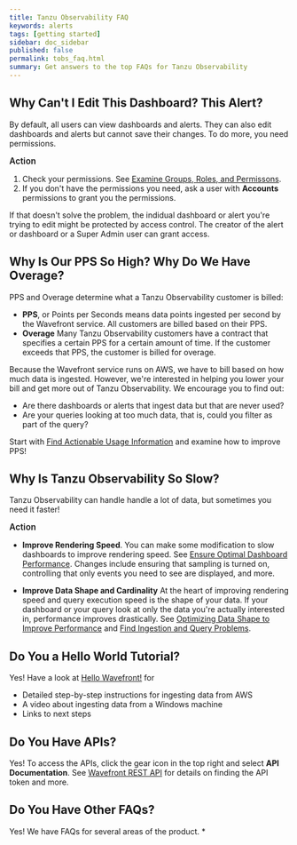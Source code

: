 ```yaml
---
title: Tanzu Observability FAQ
keywords: alerts
tags: [getting started]
sidebar: doc_sidebar
published: false 
permalink: tobs_faq.html
summary: Get answers to the top FAQs for Tanzu Observability
---
```


## Why Can't I Edit This Dashboard? This Alert?

By default, all users can view dashboards and alerts. They can also edit dashboards and alerts but cannot save their changes. To do more, you need permissions.

<p><span style="font-size: 1.1em; font-weight: 600">Action</span></p>

1. Check your permissions. See [Examine Groups, Roles, and Permissons](users_account_managing.html#examine-groups-roles-and-permissions).
2. If you don't have the permissions you need, ask a user with **Accounts** permissions to grant you the permissions.

If that doesn't solve the problem, the indidual dashboard or alert you're trying to edit might be protected by access control. The creator of the alert or dashboard or a Super Admin user can grant access.

## Why Is Our PPS So High? Why Do We Have Overage?

PPS and Overage determine what a Tanzu Observability customer is billed:
* **PPS**, or Points per Seconds means data points ingested per second by the Wavefront service. All customers are billed based on their PPS.
* **Overage** Many Tanzu Observability customers have a contract that specifies a certain PPS for a certain amount of time. If the customer exceeds that PPS, the customer is billed for overage.

Because the Wavefront service runs on AWS, we have to bill based on how much data is ingested. However, we're interested in helping you lower your bill and get more out of Tanzu Observability. We encourage you to find out:
* Are there dashboards or alerts that ingest data but that are never used?
* Are your queries looking at too much data, that is, could you filter as part of the query?

Start with [Find Actionable Usage Information](wavefront_usage_info.html) and examine how to improve PPS!


## Why Is Tanzu Observability So Slow?

Tanzu Observability can handle handle a lot of data, but sometimes you need it faster!

<p><span style="font-size: 1.1em; font-weight: 600">Action</span></p>

* **Improve Rendering Speed**. You can make some modification to slow dashboards to improve rendering speed. See [Ensure Optimal Dashboard Performance](ui_dashboards.html#ensure-optimal-dashboard-performance). Changes include ensuring that sampling is turned on, controlling that only events you need to see are displayed, and more.

* **Improve Data Shape and Cardinality** At the heart of improving rendering speed and query execution speed is the shape of your data. If your dashboard or your query look at only the data you're actually interested in, performance improves drastically. See [Optimizing Data Shape to Improve Performance](optimize_data_shape.html) and [Find Ingestion and Query Problems](monitoring_overview.html).

## Do You a Hello World Tutorial?

Yes! Have a look at [Hello Wavefront!](hello_wavefront_aws_tutorial.html) for
* Detailed step-by-step instructions for ingesting data from AWS
* A video about ingesting data from a Windows machine
* Links to next steps


## Do You Have APIs?

Yes! To access the APIs, click the gear icon in the top right and select **API Documentation**. See [Wavefront REST API](wavefront_api.html) for details on finding the API token and more.


## Do You Have Other FAQs?

Yes! We have FAQs for several areas of the product.
*

